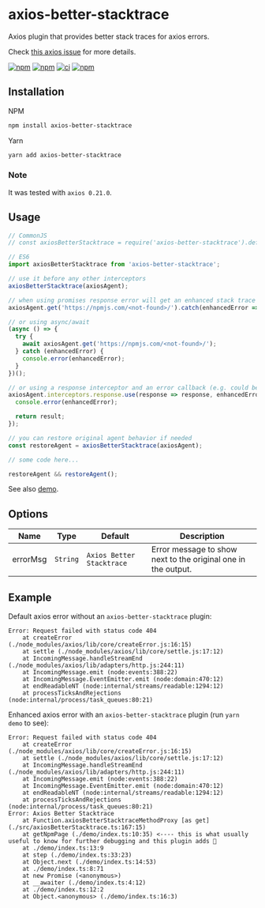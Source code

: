 # axios-better-stacktrace

Axios plugin that provides better stack traces for axios errors.

Check [this axios issue](https://github.com/axios/axios/issues/2387) for more details.

[![npm](https://img.shields.io/npm/v/axios-better-stacktrace.svg?label=npm%20package)](https://www.npmjs.com/package/axios-better-stacktrace)
[![npm](https://img.shields.io/npm/dt/axios-better-stacktrace.svg)](https://www.npmjs.com/package/axios-better-stacktrace)
[![ci](https://github.com/svsool/axios-better-stacktrace/actions/workflows/ci.yml/badge.svg?branch=main)](https://github.com/svsool/axios-better-stacktrace/actions/workflows/ci.yml?query=branch%3Amain)
[![npm](https://img.shields.io/npm/l/axios-better-stacktrace.svg)](https://choosealicense.com/licenses/mit)

## Installation

NPM
```bash
npm install axios-better-stacktrace
```

Yarn
```bash
yarn add axios-better-stacktrace
```

### Note

It was tested with `axios 0.21.0`.

## Usage

```js
// CommonJS
// const axiosBetterStacktrace = require('axios-better-stacktrace').default;

// ES6
import axiosBetterStacktrace from 'axios-better-stacktrace';

// use it before any other interceptors
axiosBetterStacktrace(axiosAgent);

// when using promises response error will get an enhanced stack trace automatically
axiosAgent.get('https://npmjs.com/<not-found>/').catch(enhancedError => console.error(enhancedError));

// or using async/await
(async () => {
  try {
    await axiosAgent.get('https://npmjs.com/<not-found>/');
  } catch (enhancedError) {
    console.error(enhancedError);
  }
})();

// or using a response interceptor and an error callback (e.g. could be useful with a logging middleware)
axiosAgent.interceptors.response.use(response => response, enhancedError => {
  console.error(enhancedError);

  return result;
});

// you can restore original agent behavior if needed
const restoreAgent = axiosBetterStacktrace(axiosAgent);

// some code here...

restoreAgent && restoreAgent();
```

See also [demo](./demo/index.ts).

## Options

| Name | Type | Default | Description |
| --- | --- | --- | --- |
| errorMsg | `String` | `Axios Better Stacktrace` | Error message to show next to the original one in the output. |

## Example

Default axios error without an `axios-better-stacktrace` plugin:

```
Error: Request failed with status code 404
    at createError (./node_modules/axios/lib/core/createError.js:16:15)
    at settle (./node_modules/axios/lib/core/settle.js:17:12)
    at IncomingMessage.handleStreamEnd (./node_modules/axios/lib/adapters/http.js:244:11)
    at IncomingMessage.emit (node:events:388:22)
    at IncomingMessage.EventEmitter.emit (node:domain:470:12)
    at endReadableNT (node:internal/streams/readable:1294:12)
    at processTicksAndRejections (node:internal/process/task_queues:80:21)
```

Enhanced axios error with an `axios-better-stacktrace` plugin (run `yarn demo` to see):

```
Error: Request failed with status code 404
    at createError (./node_modules/axios/lib/core/createError.js:16:15)
    at settle (./node_modules/axios/lib/core/settle.js:17:12)
    at IncomingMessage.handleStreamEnd (./node_modules/axios/lib/adapters/http.js:244:11)
    at IncomingMessage.emit (node:events:388:22)
    at IncomingMessage.EventEmitter.emit (node:domain:470:12)
    at endReadableNT (node:internal/streams/readable:1294:12)
    at processTicksAndRejections (node:internal/process/task_queues:80:21)
Error: Axios Better Stacktrace
    at Function.axiosBetterStacktraceMethodProxy [as get] (./src/axiosBetterStacktrace.ts:167:15)
    at getNpmPage (./demo/index.ts:10:35) <---- this is what usually useful to know for further debugging and this plugin adds 🙂
    at ./demo/index.ts:13:9
    at step (./demo/index.ts:33:23)
    at Object.next (./demo/index.ts:14:53)
    at ./demo/index.ts:8:71
    at new Promise (<anonymous>)
    at __awaiter (./demo/index.ts:4:12)
    at ./demo/index.ts:12:2
    at Object.<anonymous> (./demo/index.ts:16:3)
```
